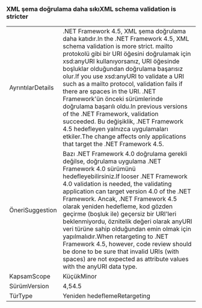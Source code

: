 ### <a name="xml-schema-validation-is-stricter"></a><span data-ttu-id="19843-101">XML şema doğrulama daha sıkı</span><span class="sxs-lookup"><span data-stu-id="19843-101">XML schema validation is stricter</span></span>

|   |   |
|---|---|
|<span data-ttu-id="19843-102">Ayrıntılar</span><span class="sxs-lookup"><span data-stu-id="19843-102">Details</span></span>|<span data-ttu-id="19843-103">.NET Framework 4.5, XML şema doğrulama daha katıdır.</span><span class="sxs-lookup"><span data-stu-id="19843-103">In the .NET Framework 4.5, XML schema validation is more strict.</span></span> <span data-ttu-id="19843-104">mailto protokolü gibi bir URI öğesini doğrulamak için xsd:anyURI kullanıyorsanız, URI öğesinde boşluklar olduğundan doğrulama başarısız olur.</span><span class="sxs-lookup"><span data-stu-id="19843-104">If you use xsd:anyURI to validate a URI such as a mailto protocol, validation fails if there are spaces in the URI.</span></span> <span data-ttu-id="19843-105">.NET Framework'ün önceki sürümlerinde doğrulama başarılı oldu.</span><span class="sxs-lookup"><span data-stu-id="19843-105">In previous versions of the .NET Framework, validation succeeded.</span></span> <span data-ttu-id="19843-106">Bu değişiklik, .NET Framework 4.5 hedefleyen yalnızca uygulamaları etkiler.</span><span class="sxs-lookup"><span data-stu-id="19843-106">The change affects only applications that target the .NET Framework 4.5.</span></span>|
|<span data-ttu-id="19843-107">Öneri</span><span class="sxs-lookup"><span data-stu-id="19843-107">Suggestion</span></span>|<span data-ttu-id="19843-108">Bazı .NET Framework 4.0 doğrulama gerekli değilse, doğrulama uygulama .NET Framework 4.0 sürümünü hedefleyebilirsiniz.</span><span class="sxs-lookup"><span data-stu-id="19843-108">If looser .NET Framework 4.0 validation is needed, the validating application can target version 4.0 of the .NET Framework.</span></span> <span data-ttu-id="19843-109">Ancak, .NET Framework 4.5 olarak yeniden hedefleme, kod gözden geçirme (boşluk ile) geçersiz bir URI'leri beklenmiyordu, öznitelik değeri olarak anyURI veri türüne sahip olduğundan emin olmak için yapılmalıdır.</span><span class="sxs-lookup"><span data-stu-id="19843-109">When retargeting to .NET Framework 4.5, however, code review should be done to be sure that invalid URIs (with spaces) are not expected as attribute values with the anyURI data type.</span></span>|
|<span data-ttu-id="19843-110">Kapsam</span><span class="sxs-lookup"><span data-stu-id="19843-110">Scope</span></span>|<span data-ttu-id="19843-111">Küçük</span><span class="sxs-lookup"><span data-stu-id="19843-111">Minor</span></span>|
|<span data-ttu-id="19843-112">Sürüm</span><span class="sxs-lookup"><span data-stu-id="19843-112">Version</span></span>|<span data-ttu-id="19843-113">4,5</span><span class="sxs-lookup"><span data-stu-id="19843-113">4.5</span></span>|
|<span data-ttu-id="19843-114">Tür</span><span class="sxs-lookup"><span data-stu-id="19843-114">Type</span></span>|<span data-ttu-id="19843-115">Yeniden hedefleme</span><span class="sxs-lookup"><span data-stu-id="19843-115">Retargeting</span></span>|

